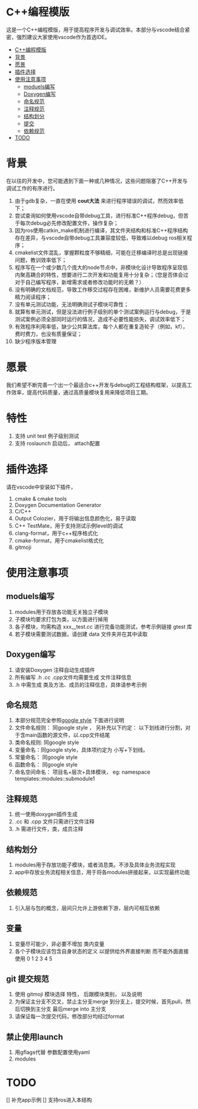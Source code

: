 # C++编程模版

这是一个C++编程模版，用于提高程序开发与调试效率。本部分与vscode结合紧密，强烈建议大家使用vscode作为首选IDE。

- [C++编程模版](#C++编程模版)
- [背景](#背景)
- [愿景](#愿景)
- [插件选择](#插件选择)
- [使用注意事项](#使用注意事项)
    - [moduels编写](#moduels编写)
    - [Doxygen编写](#Doxygen编写)
    - [命名规范](#命名规范)
    - [注释规范](#注释规范)
    - [结构划分](#结构划分)
    - [提交](#提交)
    - [依赖规范](#依赖规范)
- [TODO](#TODO)

# 背景

在以往的开发中，您可能遇到下面一种或几种情况，这些问题阻塞了C++开发与调试工作的有序进行。

1. 由于gdb复杂，一直在使用 **cout大法** 来进行程序错误的调试，然而效率低下；
2. 尝试查询如何使用vscode自带debug工具，进行标准C++程序debug，但苦于每次debug必先修改配置文件，操作复杂；
3. 因为ros使用catkin_make机制进行编译，其文件夹结构和标准C++程序结构存在差异，与vscode自带debug工具兼容度较低，导致难以debug ros相关程序；
4. cmakelist文件混乱，掌握颗粒度不够精细，可能在迁移编译时总是出现链接问题，教训效率低下；
5. 程序写在一个或少数几个庞大的node节点中，非模块化设计导致程序呈现低内聚高耦合的特性，想要进行二次开发和功能复用十分复杂；（您是否体会过对于自己编写程序，新增需求或者修改功能时的无赖？）
6. 没有明确的文档规范，导致工作移交过程存在困难，新维护人员需要花费更多精力阅读程序；
7. 没有单元测试功能，无法明确测试子模块可靠性；
8. 就算有单元测试，但是没法进行例子级别的单个测试案例运行与debug，于是测试案例必须全部同时运行的情况，造成不必要性能损失，调试效率低下；
9. 有效程序利用率低，缺少公共算法库，每个人都在重复造轮子（例如，kf），费时费力，也没有质量保证；
10. 缺少程序版本管理

# 愿景

我们希望不断完善一个出一个最适合c++开发与debug的工程结构框架，以提高工作效率，提高代码质量，通过高质量模块复用来降低项目工期。

# 特性

1. 支持 unit test 例子级别测试
2. 支持 roslaunch 启动后， attach配置

# 插件选择

请在vscode中安装如下插件，

1. cmake & cmake tools
2. Doxygen Documentation Generator
3. C/C++
4. Output Colozier，用于将输出信息颜色化，易于读取
5. C++ TestMate，用于支持测试示例level的调试
4. clang-format，用于c++程序格式化
5. cmake-format，用于cmakelist格式化
6. gitmoji

# 使用注意事项

## moduels编写
1. modules用于存放各功能无关独立子模块
2. 子模块均要求打包为类，以方面进行掉用
3. 各子模块，均需构造 xxx__test.cc 进行完备功能测试，参考示例链接 gtest 库
4. 若子模块需要测试数据，请创建 data 文件夹并在其中读取

## Doxygen编写
1. 请安装Doxygen 注释自动生成插件
2. 所有编写 .h .cc .cpp文件均需要生成 文件注释信息
3. .h 中需生成 类及方法、成员的注释信息，具体请参考示例

## 命名规范
1. 本部分规范完全参照[google style](https://zh-google-styleguide.readthedocs.io/en/latest/google-cpp-styleguide/naming/) 下面进行说明
2. 文件命名规则： 同google style ， 另补充以下约定： 以下划线进行分割，对于含main函数的源文件，以.cpp文件结尾
3. 类命名规则: 同google style
4. 变量命名：同google style，具体项约定为 小写+下划线。
5. 常量命名： 同google style
5. 函数命名： 同google style
6. 命名空间命名： 项目名+层次+具体模块， eg: namespace templates::modules::submodule1

## 注释规范
1. 统一使用doxygen插件生成
2. .cc 和 .cpp 文件只需进行文件注释
3. .h 需进行文件，类，成员注释

## 结构划分
1. modules用于存放功能子模块，或者消息类。不涉及具体业务流程实现
2. app中存放业务流程相关信息，用于将各modules拼接起来，以实现最终功能

## 依赖规范

1. 引入层与包的概念，层间只允许上游依赖下游，层内可相互依赖

## 变量

1. 变量尽可能少，非必要不增加 类内变量
2. 各个子模块应该包含自身状态的定义  以提供给外界直接判断 而不能外面直接使用 0 1 2 3 4 5 

## git 提交规范

1. 使用 gitmoji 模块选择 特性， 后跟模块类别， 以及说明
2. 为保证主分支不交叉，禁止主分支merge 到分支上，提交时候，首先pull，然后切换到主分支 最后merge into 主分支
3. 请保证每一次提交代码，修改部分均经过format

## 禁止使用launch
1. 用gflags代替 参数配置使用yaml
2. modules 


# TODO

[] 补充app示例
[] 支持ros进入本结构
